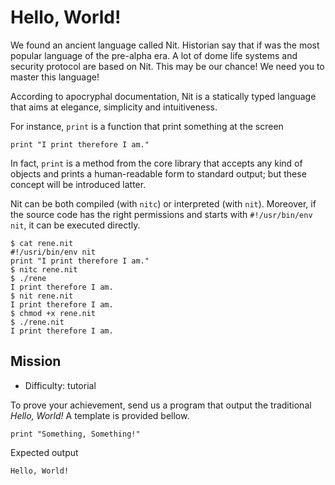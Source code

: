 # Hello, World!

We found an ancient language called Nit. Historian say that if was the most popular language of the pre-alpha era.
A lot of dome life systems and security protocol are based on Nit. This may be our chance!
We need you to master this language!

According to apocryphal documentation, Nit is a statically typed language that aims at elegance, simplicity and intuitiveness.  

For instance, `print` is a function that print something at the screen

~~~nit
print "I print therefore I am."
~~~

In fact, `print` is a method from the core library that accepts any kind of objects and prints a human-readable form to standard output; but these concept will be introduced latter.

Nit can be both compiled (with `nitc`) or interpreted (with `nit`).
Moreover, if the source code has the right permissions and starts with `#!/usr/bin/env nit`, it can be executed directly.

~~~
$ cat rene.nit
#!/usri/bin/env nit
print "I print therefore I am."
$ nitc rene.nit
$ ./rene
I print therefore I am.
$ nit rene.nit
I print therefore I am.
$ chmod +x rene.nit
$ ./rene.nit
I print therefore I am.
~~~


## Mission

* Difficulty: tutorial

To prove your achievement, send us a program that output the traditional *Hello, World!*
A template is provided bellow.

~~~nit
print "Something, Something!"
~~~

Expected output

~~~
Hello, World!
~~~
